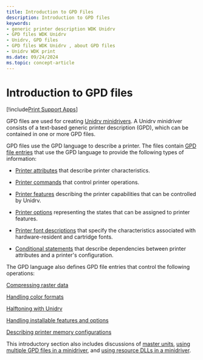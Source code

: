 ```yaml
---
title: Introduction to GPD Files
description: Introduction to GPD files
keywords:
- generic printer description WDK Unidrv
- GPD files WDK Unidrv
- Unidrv, GPD files
- GPD files WDK Unidrv , about GPD files
- Unidrv WDK print
ms.date: 09/24/2024
ms.topic: concept-article
---
```


# Introduction to GPD files

[!include[Print Support Apps](../includes/print-support-apps.md)]

GPD files are used for creating [Unidrv minidrivers](unidrv-minidrivers.md). A Unidrv minidriver consists of a text-based generic printer description (GPD), which can be contained in one or more GPD files.

GPD files use the GPD language to describe a printer. The files contain [GPD file entries](gpd-file-entries.md) that use the GPD language to provide the following types of information:

- [Printer attributes](printer-attributes.md) that describe printer characteristics.

- [Printer commands](printer-commands.md) that control printer operations.

- [Printer features](printer-features.md) describing the printer capabilities that can be controlled by Unidrv.

- [Printer options](printer-options.md) representing the states that can be assigned to printer features.

- [Printer font descriptions](printer-font-descriptions.md) that specify the characteristics associated with hardware-resident and cartridge fonts.

- [Conditional statements](conditional-statements.md) that describe dependencies between printer attributes and a printer's configuration.

The GPD language also defines GPD file entries that control the following operations:

[Compressing raster data](compressing-raster-data.md)

[Handling color formats](handling-color-formats.md)

[Halftoning with Unidrv](halftoning-with-unidrv.md)

[Handling installable features and options](handling-installable-features-and-options.md)

[Describing printer memory configurations](describing-printer-memory-configurations.md)

This introductory section also includes discussions of [master units](master-units.md), [using multiple GPD files in a minidriver](using-multiple-gpd-files-in-a-minidriver.md), and [using resource DLLs in a minidriver](using-resource-dlls-in-a-minidriver.md).
